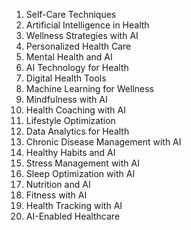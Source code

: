 1. Self-Care Techniques
2. Artificial Intelligence in Health
3. Wellness Strategies with AI
4. Personalized Health Care
5. Mental Health and AI
6. AI Technology for Health
7. Digital Health Tools
8. Machine Learning for Wellness
9. Mindfulness with AI
10. Health Coaching with AI
11. Lifestyle Optimization
12. Data Analytics for Health
13. Chronic Disease Management with AI
14. Healthy Habits and AI
15. Stress Management with AI
16. Sleep Optimization with AI
17. Nutrition and AI
18. Fitness with AI
19. Health Tracking with AI
20. AI-Enabled Healthcare

